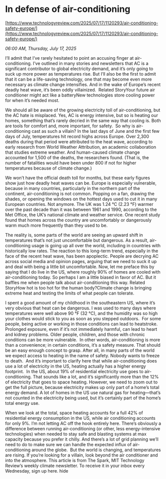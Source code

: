 # In defense of air-conditioning

[https://www.technologyreview.com/2025/07/17/1120293/air-conditioning-safety-europe/](https://www.technologyreview.com/2025/07/17/1120293/air-conditioning-safety-europe/)

*06:00 AM, Thursday, July 17, 2025*

I’ll admit that I’ve rarely hesitated to point an accusing finger at air-conditioning. I’ve outlined in many stories and newsletters that AC is a significant contributor to global electricity demand, and it’s only going to suck up more power as temperatures rise. But I’ll also be the first to admit that it can be a life-saving technology, one that may become even more necessary as climate change intensifies. And in the wake of Europe’s recent deadly heat wave, it’s been oddly villainized.  Related StoryYour future air conditioner might act like a batteryNew technologies store cooling power for when it’s needed most.

We should all be aware of the growing electricity toll of air-conditioning, but the AC hate is misplaced. Yes, AC is energy intensive, but so is heating our homes, something that’s rarely decried in the same way that cooling is. Both are tools for comfort and, more important, for safety.  So why is air-conditioning cast as such a villain? In the last days of June and the first few days of July, temperatures hit record highs across Europe. Over 2,300 deaths during that period were attributed to the heat wave, according to early research from World Weather Attribution, an academic collaboration that studies extreme weather. And human-caused climate change accounted for 1,500 of the deaths, the researchers found. (That is, the number of fatalities would have been under 800 if not for higher temperatures because of climate change.)

We won’t have the official death toll for months, but these early figures show just how deadly heat waves can be. Europe is especially vulnerable, because in many countries, particularly in the northern part of the continent, air-conditioning is not common. Popping on a fan, drawing the shades, or opening the windows on the hottest days used to cut it in many European countries. Not anymore. The UK was 1.24 °C (2.23 °F) warmer over the past decade than it was between 1961 and 1990, according to the Met Office, the UK’s national climate and weather service. One recent study found that homes across the country are uncomfortably or dangerously warm much more frequently than they used to be.

The reality is, some parts of the world are seeing an upward shift in temperatures that’s not just uncomfortable but dangerous. As a result, air-conditioning usage is going up all over the world, including in countries with historically low rates. The reaction to this long-term trend, especially in the face of the recent heat wave, has been apoplectic. People are decrying AC across social media and opinion pages, arguing that we need to suck it up and deal with being a little bit uncomfortable. Now, let me preface this by saying that I do live in the US, where roughly 90% of homes are cooled with air-conditioning today. So perhaps I am a little biased in favor of AC. But it baffles me when people talk about air-conditioning this way. Related StoryHow hot is too hot for the human body?Climate change is bringing extreme heat and testing the limits of what people can tolerate.

I spent a good amount of my childhood in the southeastern US, where it’s very obvious that heat can be dangerous. I was used to many days where temperatures were well above 90 °F (32 °C), and the humidity was so high your clothes would stick to you as soon as you stepped outdoors.  For some people, being active or working in those conditions can lead to heatstroke. Prolonged exposure, even if it’s not immediately harmful, can lead to heart and kidney problems. Older people, children, and those with chronic conditions can be more vulnerable.  In other words, air-conditioning is more than a convenience; in certain conditions, it’s a safety measure. That should be an easy enough concept to grasp. After all, in many parts of the world we expect access to heating in the name of safety. Nobody wants to freeze to death.  And it’s important to clarify here that while air-conditioning does use a lot of electricity in the US, heating actually has a higher energy footprint.  In the US, about 19% of residential electricity use goes to air-conditioning. That sounds like a lot, and it’s significantly more than the 12% of electricity that goes to space heating. However, we need to zoom out to get the full picture, because electricity makes up only part of a home’s total energy demand. A lot of homes in the US use natural gas for heating—that’s not counted in the electricity being used, but it’s certainly part of the home’s total energy use.

When we look at the total, space heating accounts for a full 42% of residential energy consumption in the US, while air conditioning accounts for only 9%. I’m not letting AC off the hook entirely here. There’s obviously a difference between running air-conditioning (or other, less energy-intensive technologies) when needed to stay safe and blasting systems at max capacity because you prefer it chilly. And there’s a lot of grid planning we’ll need to do to make sure we can handle the expected influx of air-conditioning around the globe.  But the world is changing, and temperatures are rising. If you’re looking for a villain, look beyond the air conditioner and into the atmosphere. This article is from The Spark, MIT Technology Review’s weekly climate newsletter. To receive it in your inbox every Wednesday, sign up here.  hide

